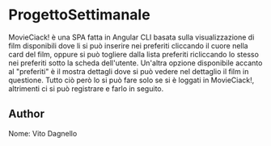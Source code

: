 # ProgettoSettimanale

MovieCiack! è una SPA fatta in Angular CLI basata sulla visualizzazione di film disponibili dove li si può inserire nei preferiti cliccando il cuore nella card del film, oppure si può togliere dalla lista preferiti ricliccando lo stesso nei preferiti sotto la scheda dell'utente.
Un'altra opzione disponibile accanto al "preferiti" è il mostra dettagli dove si può vedere nel dettaglio il film in questione.
Tutto ciò però lo si può fare solo se si è loggati in MovieCiack!, altrimenti ci si può registrare e farlo in seguito.

## Author

Nome: Vito Dagnello


